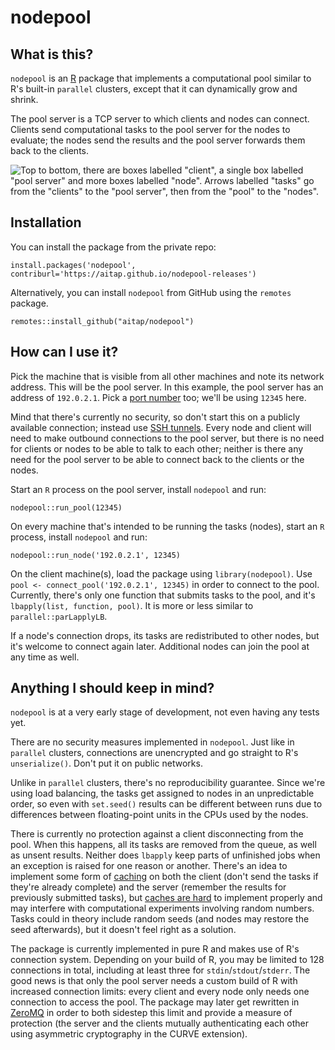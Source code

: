 nodepool
========

What is this?
-------------

`nodepool` is an [R] package that implements a computational pool
similar to R's built-in `parallel` clusters, except that it can
dynamically grow and shrink.

The pool server is a TCP server to which clients and nodes can connect. Clients
send computational tasks to the pool server for the nodes to evaluate; the
nodes send the results and the pool server forwards them back to the clients.

![Top to bottom, there are boxes labelled "client", a single box
labelled "pool server" and more boxes labelled "node". Arrows labelled "tasks"
go from the "clients" to the "pool server", then from the "pool" to the
"nodes".](man/figures/architecture.svg)

Installation
------------

You can install the package from the private repo:

```
install.packages('nodepool', contriburl='https://aitap.github.io/nodepool-releases')
```

Alternatively, you can install `nodepool` from GitHub using the `remotes`
package.

```
remotes::install_github("aitap/nodepool")
```

How can I use it?
-----------------

Pick the machine that is visible from all other machines and note its
network address. This will be the pool server. In this example, the pool
server has an address of `192.0.2.1`. Pick a [port number] too; we'll be
using `12345` here.

Mind that there's currently no security, so don't start this on a
publicly available connection; instead use [SSH tunnels]. Every node and
client will need to make outbound connections to the pool server, but
there is no need for clients or nodes to be able to talk to each other;
neither is there any need for the pool server to be able to connect
back to the clients or the nodes.

Start an `R` process on the pool server, install `nodepool` and run:

```
nodepool::run_pool(12345)
```

On every machine that's intended to be running the tasks (nodes), start an `R`
process, install `nodepool` and run:

```
nodepool::run_node('192.0.2.1', 12345)
```

On the client machine(s), load the package using `library(nodepool)`.
Use `pool <- connect_pool('192.0.2.1', 12345)` in order to connect to
the pool.  Currently, there's only one function that submits tasks to
the pool, and it's `lbapply(list, function, pool)`. It is more or less
similar to `parallel::parLapplyLB`.

If a node's connection drops, its tasks are redistributed to other
nodes, but it's welcome to connect again later. Additional nodes can
join the pool at any time as well.

Anything I should keep in mind?
-------------------------------

`nodepool` is at a very early stage of development, not even having any
tests yet.

There are no security measures implemented in `nodepool`. Just like in
`parallel` clusters, connections are unencrypted and go straight to R's
`unserialize()`. Don't put it on public networks.

Unlike in `parallel` clusters, there's no reproducibility guarantee.
Since we're using load balancing, the tasks get assigned to nodes in an
unpredictable order, so even with `set.seed()` results can be different
between runs due to differences between floating-point units in the CPUs
used by the nodes.

There is currently no protection against a client disconnecting from
the pool. When this happens, all its tasks are removed from the queue,
as well as unsent results. Neither does `lbapply` keep parts of
unfinished jobs when an exception is raised for one reason or another.
There's an idea to implement some form of [caching] on both the client
(don't send the tasks if they're already complete) and the server
(remember the results for previously submitted tasks), but [caches are
hard] to implement properly and may interfere with computational
experiments involving random numbers. Tasks could in theory include
random seeds (and nodes may restore the seed afterwards), but it doesn't
feel right as a solution.

The package is currently implemented in pure R and makes use of R's
connection system. Depending on your build of R, you may be limited to
128 connections in total, including at least three for
`stdin`/`stdout`/`stderr`. The good news is that only the pool server
needs a custom build of R with increased connection limits: every client
and every node only needs one connection to access the pool. The package
may later get rewritten in [ZeroMQ] in order to both sidestep this limit
and provide a measure of protection (the server and the clients mutually
authenticating each other using asymmetric cryptography in the CURVE
extension).

[R]: https://r-project.org/
[port number]: https://en.wikipedia.org/wiki/Transmission_Control_Protocol#TCP_ports
[SSH tunnels]: https://en.wikipedia.org/wiki/SSH_tunnel#Secure_Shell_tunneling
[caching]: https://cran.r-project.org/package=depcache
[caches are hard]: https://devblogs.microsoft.com/oldnewthing/20060502-07/?p=31333
[ZeroMQ]: https://zeromq.org/
